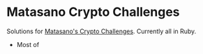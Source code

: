 # Matasano Crypto Challenges

Solutions for [Matasano's Crypto Challenges](http://cryptopals.com/). Currently all in Ruby.

 * Most of 